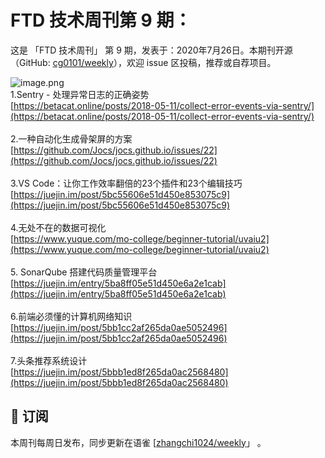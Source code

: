 # FTD 技术周刊第 9 期：
这是 「FTD 技术周刊」 第 9 期，发表于：2020年7月26日。本期刊开源（GitHub: [cg0101/weekly](https://github.com/cg0101/weekly)），欢迎 issue 区投稿，推荐或自荐项目。

![image.png](https://cdn.nlark.com/yuque/0/2020/png/132503/1605583084022-0c56ba6e-ffe9-4379-8f06-76f638d1723f.png#height=720&id=P6685&margin=%5Bobject%20Object%5D&name=image.png&originHeight=720&originWidth=1080&originalType=binary&size=917500&status=done&style=none&width=1080)<br />1.Sentry - 处理异常日志的正确姿势<br />[https://betacat.online/posts/2018-05-11/collect-error-events-via-sentry/](https://betacat.online/posts/2018-05-11/collect-error-events-via-sentry/)<br />
<br />2.一种自动化生成骨架屏的方案<br />[https://github.com/Jocs/jocs.github.io/issues/22](https://github.com/Jocs/jocs.github.io/issues/22)<br />
<br />3.VS Code：让你工作效率翻倍的23个插件和23个编辑技巧<br />[https://juejin.im/post/5bc55606e51d450e853075c9](https://juejin.im/post/5bc55606e51d450e853075c9)<br />
<br />4.无处不在的数据可视化<br />[https://www.yuque.com/mo-college/beginner-tutorial/uvaiu2](https://www.yuque.com/mo-college/beginner-tutorial/uvaiu2)<br />
<br />5. SonarQube 搭建代码质量管理平台<br />[https://juejin.im/entry/5ba8ff05e51d450e6a2e1cab](https://juejin.im/entry/5ba8ff05e51d450e6a2e1cab)<br />
<br />6.前端必须懂的计算机网络知识<br />[https://juejin.im/post/5bb1cc2af265da0ae5052496](https://juejin.im/post/5bb1cc2af265da0ae5052496)<br />
<br />7.头条推荐系统设计<br />[https://juejin.im/post/5bbb1ed8f265da0ac2568480](https://juejin.im/post/5bbb1ed8f265da0ac2568480)


## 📅 订阅
本周刊每周日发布，同步更新在语雀 [[zhangchi1024/weekly](https://www.yuque.com/zhangchi1024/weekly)」 。